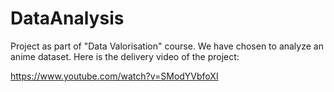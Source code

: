 # DataAnalysis
Project as part of "Data Valorisation" course. We have chosen to analyze an anime dataset.
Here is the delivery video of the project:

https://www.youtube.com/watch?v=SModYVbfoXI
